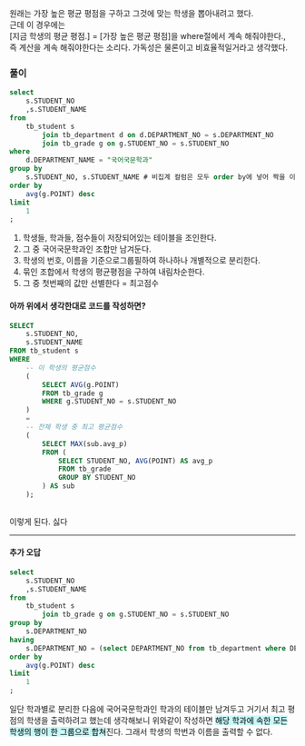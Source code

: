 원래는 가장 높은 평균 평점을 구하고 그것에 맞는 학생을 뽑아내려고 했다.  
근데 이 경우에는  
[지금 학생의 평균 평점.] = [가장 높은 평균 평점]을 where절에서 계속 해줘야한다.,  
즉 계산을 계속 해줘야한다는 소리다. 가독성은 물론이고 비효율적일거라고 생각했다. 

### 풀이
```sql
select
	s.STUDENT_NO
    ,s.STUDENT_NAME
from
	tb_student s
		join tb_department d on d.DEPARTMENT_NO = s.DEPARTMENT_NO
        join tb_grade g on g.STUDENT_NO = s.STUDENT_NO
where
	d.DEPARTMENT_NAME = "국어국문학과"
group by
	s.STUDENT_NO, s.STUDENT_NAME # 비집계 컬럼은 모두 order by에 넣어 짝을 이룬다.
order by
	avg(g.POINT) desc
limit
	1
;
```
1. 학생들, 학과들, 점수들이 저장되어있는 테이블을 조인한다.
2. 그 중 국어국문학과인 조합만 남겨둔다.
3. 학생의 번호, 이름을 기준으로그룹필하여 하나하나 개별적으로 분리한다.
4. 묶인 조합에서 학생의 평균평점을 구하여 내림차순한다.
5. 그 중 첫번째의 값만 선별한다 = 최고점수

#### 아까 위에서 생각한대로 코드를 작성하면?
```sql
SELECT
    s.STUDENT_NO,
    s.STUDENT_NAME
FROM tb_student s
WHERE
    -- 이 학생의 평균점수
    (
        SELECT AVG(g.POINT)
        FROM tb_grade g
        WHERE g.STUDENT_NO = s.STUDENT_NO
    )
    =
    -- 전체 학생 중 최고 평균점수
    (
        SELECT MAX(sub.avg_p)
        FROM (
            SELECT STUDENT_NO, AVG(POINT) AS avg_p
            FROM tb_grade
            GROUP BY STUDENT_NO
        ) AS sub
    );
    
```

이렇게 된다. 싫다


---
#### 추가 오답
```sql
select
	s.STUDENT_NO
    ,s.STUDENT_NAME
from
	tb_student s
        join tb_grade g on g.STUDENT_NO = s.STUDENT_NO
group by
	s.DEPARTMENT_NO
having
	s.DEPARTMENT_NO = (select DEPARTMENT_NO from tb_department where DEPARTMENT_NAME = "국어국문학과")
order by
	avg(g.POINT) desc
limit
	1
;
```
일단 학과별로 분리한 다음에 국어국문학과인 학과의 테이블만 남겨두고 거기서 최고 평점의 학생을 출력하려고 했는데 생각해보니 위와같이 작성하면 <mark style="background: #ABF7F7A6;">해당 학과에 속한 모든 학생의 행이 한 그룹으로 합쳐</mark>진다. 그래서 학생의 학번과 이름을 출력할 수 없다.